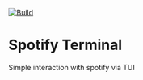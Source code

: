 [![Build](https://github.com/JckHoe/spotify-terminal/actions/workflows/build.yml/badge.svg)](https://github.com/JckHoe/spotify-terminal/actions/workflows/build.yml)

# Spotify Terminal

Simple interaction with spotify via TUI
